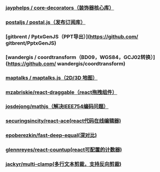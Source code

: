 ### [jayphelps / core-decorators（装饰器核心库）](https://github.com/jayphelps/core-decorators)

### [postaljs / postal.js（发布订阅库）](https://github.com/postaljs/postal.js)

### [gitbrent / PptxGenJS（PPT导出）](https://github.com/ gitbrent/PptxGenJS)

### [wandergis / coordtransform（BD09，WGS84，GCJ02转换）](https://github.com/ wandergis/coordtransform)

### [maptalks / maptalks.js（2D/3D 地图）](https://github.com/maptalks/maptalks.js) 

### [mzabriskie/react-draggable（react拖拽组件）](https://github.com/mzabriskie/react-draggable)

### [josdejong/mathjs（解决IEEE754编码问题）](https://github.com/josdejong/mathjs)

### [securingsincity/react-ace(react代码在线编辑器)](https://github.com/securingsincity/react-ace)

### [epoberezkin/fast-deep-equal(深对比)](https://github.com/epoberezkin/fast-deep-equal)

### [glennreyes/react-countup(react可配置的计数器)](https://github.com/glennreyes/react-countup)

### [jackyr/multi-clamp(多行文本剪裁，支持反向剪裁)](https://github.com/jackyr/multi-clamp)



